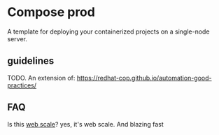 # Compose prod

A template for deploying your containerized projects
on a single-node server.

## guidelines

TODO. An extension of:
https://redhat-cop.github.io/automation-good-practices/


## FAQ

Is this [web scale](https://www.youtube.com/watch?v=b2F-DItXtZs)?
yes, it's web scale. And blazing fast

